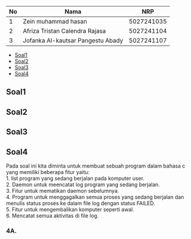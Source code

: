 <table>
  <thead>
    <tr>
      <th>No</th>
      <th>Nama</th>
      <th>NRP</th>
    </tr>
  </thead>
  <tbody>
    <tr>
      <td>1</td>
      <td>Zein muhammad hasan</td>
      <td>5027241035</td>
    </tr>
    <tr>
      <td>2</td>
      <td>Afriza Tristan Calendra Rajasa</td>
      <td>5027241104</td>
    </tr>
    <tr>
      <td>3</td>
      <td>Jofanka Al-kautsar Pangestu Abady</td>
      <td>5027241107</td>
    </tr>
  </tbody>
</table>

<nav>
  <ul>
    <li><a href="#soal1">Soal1</a></li>
    <li><a href="#soal2">Soal2</a></li>
    <li><a href="#soal3">Soal3</a></li>
    <li><a href="#soal4">Soal4</a></li>
  </ul>
</nav>


  <h2 id="soal1">Soal1</h2>

  <h2 id="soal2">Soal2</h2>

  <h2 id="soal3">Soal3</h2>

  <h2 id="soal4">Soal4</h2>

<p>
  Pada soal ini kita diminta untuk membuat sebuah program dalam bahasa c yang memiliki beberapa fitur yaitu: <br>
  1. list program yang sedang berjalan pada komputer user. <br>
  2. Daemon untuk meencatat log program yang sedang berjalan. <br>
  3. Fitur untuk mematikan daemon sebelumnya. <br>
  4. Program untuk menggagalkan semua proses yang sedang berjalan dan menulis status proses ke dalam file log dengan status FAILED. <br>
  5. Fitur untuk mengembalikan komputer seperti awal. <br>
  6. Mencatat semua aktivitas di file log.
</p>

<h3>4A.</h3>
